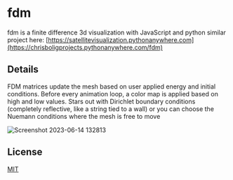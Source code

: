 # fdm
fdm is a finite difference 3d visualization with JavaScript and python
similar project here: [https://satellitevisualization.pythonanywhere.com](https://chrisboligprojects.pythonanywhere.com/fdm)

## Details

FDM matrices update the mesh based on user applied  energy and initial conditions. Before every animation loop, a color map is applied based on high and low values. Stars out with Dirichlet boundary conditions (completely reflective, like a string tied to a wall) or you can choose the Nuemann conditions where the mesh is free to move


![Screenshot 2023-06-14 132813](https://github.com/chrisbolig/fdm/assets/63374700/4550f9be-b1d9-403c-9fee-16e82dac6e59)

## License

[MIT](https://choosealicense.com/licenses/mit/)

